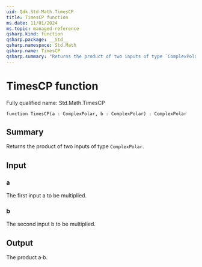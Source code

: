 ```yaml
---
uid: Qdk.Std.Math.TimesCP
title: TimesCP function
ms.date: 11/01/2024
ms.topic: managed-reference
qsharp.kind: function
qsharp.package: __Std__
qsharp.namespace: Std.Math
qsharp.name: TimesCP
qsharp.summary: "Returns the product of two inputs of type `ComplexPolar`."
---
```


# TimesCP function

Fully qualified name: Std.Math.TimesCP

```qsharp
function TimesCP(a : ComplexPolar, b : ComplexPolar) : ComplexPolar
```

## Summary
Returns the product of two inputs of type `ComplexPolar`.

## Input
### a
The first input a to be multiplied.
### b
The second input b to be multiplied.

## Output
The product a⋅b.

